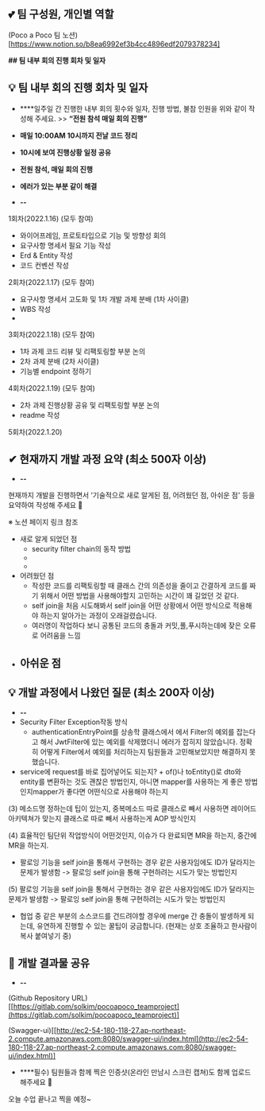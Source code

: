 ## 💕 팀 구성원, 개인별 역할

(Poco a Poco 팀 노션) [https://www.notion.so/b8ea6992ef3b4cc4896edf2079378234]

**## 팀 내부 회의 진행 회차 및 일자**

## 💡 **팀 내부 회의 진행 회차 및 일자**

- ****일주일 간 진행한 내부 회의 횟수와 일자, 진행 방법, 불참 인원을 위와 같이 작성해 주세요. >> **“전원 참석 매일 회의 진행”**

- **매일 10:00AM 10시까지 전날 코드 정리**
- **10시에 보여 진행상황 일정 공유**
- **전원 참석, 매일 회의 진행**
- **에러가 있는 부분 같이 해결**
- **--**

1회차(2022.1.16) (모두 참여)

- 와이어프레임, 프로토타입으로 기능 및 방향성 회의
- 요구사항 명세서 필요 기능 작성
- Erd & Entity 작성
- 코드 컨벤션 작성

2회차(2022.1.17) (모두 참여)

- 요구사항 명세서 고도화 및 1차 개발 과제 분배 (1차 사이클)
- WBS 작성
- 

3회차(2022.1.18) (모두 참여)

- 1차 과제 코드 리뷰 및 리팩토링할 부분 논의
- 2차 과제 분배 (2차 사이클)
- 기능별 endpoint 정하기

4회차(2022.1.19) (모두 참여)

- 2차 과제 진행상황 공유 및 리팩토링할 부분 논의
- readme 작성

5회차(2022.1.20)

## ✔ **현재까지 개발 과정 요약 (최소 500자 이상)**

- **--**

현재까지 개발을 진행하면서 ‘기술적으로 새로 알게된 점, 어려웠던 점, 아쉬운 점' 등을 요약하여 작성해 주세요 🙂

※ 노션 페이지 링크 참조

- 새로 알게 되었던 점
    - security filter chain의 동작 방법
    - 
    - 
- 어려웠던 점
    - 작성한 코드를 리팩토링할 때 클래스 간의 의존성을 줄이고 간결하게 코드를 짜기 위해서 어떤 방법을 사용해야할지 고민하는 시간이 꽤 길었던 것 같다.
    - self join을 처음 시도해봐서 self join을 어떤 상황에서 어떤 방식으로 적용해야 하는지 알아가는 과정이 오래걸렸습니다.
    - 여러명이 작업하다 보니 공통된 코드의 충돌과 커밋,풀,푸시하는데에 잦은 오류로 어려움을 느낌
- 아쉬운 점
    - 

## 💡 **개발 과정에서 나왔던 질문 (최소 200자 이상)**

- **--**
- Security Filter Exception작동 방식
    - authenticationEntryPoint를 상송학 클래스에서 에서 Filter의 예외를 잡는다고 해서 JwtFilter에 있는 예외를 삭제했더니 에러가 잡히지 않았습니다. 정확히 어떻게 Filter에서 예외를 처리하는지 팀원들과 고민해보았지만 해결하지 못했습니다.
- service에 request를 바로 집어넣어도 되는지? + of()나 toEntity()로 dto와 entity를 변환하는 것도 괜찮은 방법인지, 아니면 mapper를 사용하는 게 좋은 방법인지mapper가 좋다면 어떤식으로 사용해야 하는지

(3) 메소드명 정하는데 팁이 있는지, 중복메소드 따로 클래스로 빼서 사용하면 레이어드 아키텍쳐가 맞는지 클래스로 따로 빼서 사용하는게 AOP 방식인지

(4) 효율적인 팀단위 작업방식이 어떤것인지, 이슈가 다 완료되면 MR을 하는지, 중간에 MR을 하는지.

- 팔로잉 기능을 self join을 통해서 구현하는 경우 같은 사용자임에도 ID가 달라지는 문제가 발생함 -> 팔로잉 self join을 통해 구현하려는 시도가 맞는 방법인지

(5) 팔로잉 기능을 self join을 통해서 구현하는 경우 같은 사용자임에도 ID가 달라지는 문제가 발생함 -> 팔로잉 self join을 통해 구현하려는 시도가 맞는 방법인지

- 협업 중 같은 부분의 소스코드를 건드려야할 경우에 merge 간 충돌이 발생하게 되는데, 유연하게 진행할 수 있는 꿀팁이 궁금합니다. (현재는 상호 조율하고 한사람이 복사 붙여넣기 중)

## 🤞 **개발 결과물 공유**

- **--**

(Github Repository URL)[[https://gitlab.com/solkim/pocoapoco_teamproject](https://gitlab.com/solkim/pocoapoco_teamproject)]

(Swagger-ui)[[http://ec2-54-180-118-27.ap-northeast-2.compute.amazonaws.com:8080/swagger-ui/index.html](http://ec2-54-180-118-27.ap-northeast-2.compute.amazonaws.com:8080/swagger-ui/index.html)]

- ****필수) 팀원들과 함께 찍은 인증샷(온라인 만남시 스크린 캡쳐)도 함께 업로드 해주세요 🙂

오늘 수업 끝나고 찍을 예정~
